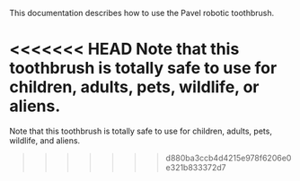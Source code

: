 This documentation describes how to use the Pavel robotic toothbrush.

<<<<<<< HEAD
Note that this toothbrush is totally safe to use for children, adults, pets, wildlife, or aliens.
=======
Note that this toothbrush is totally safe to use for children, adults, pets, wildlife, and aliens.
>>>>>>> d880ba3ccb4d4215e978f6206e0e321b833372d7
